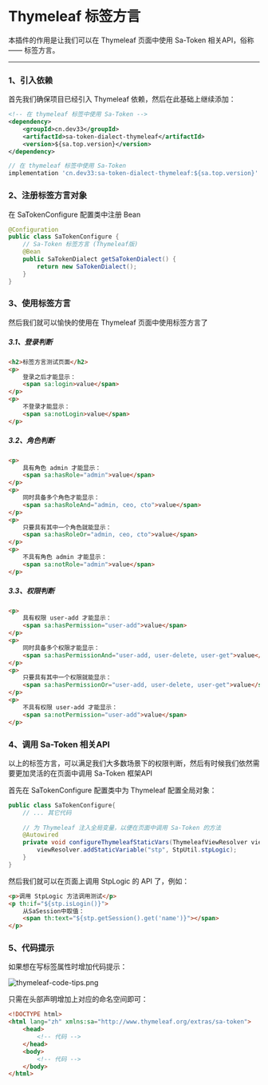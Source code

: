 # Thymeleaf 标签方言

本插件的作用是让我们可以在 Thymeleaf 页面中使用 Sa-Token 相关API，俗称 —— 标签方言。

--- 

### 1、引入依赖 
首先我们确保项目已经引入 Thymeleaf 依赖，然后在此基础上继续添加：

<!---------------------------- tabs:start ---------------------------->
<!-------- tab:Maven 方式 -------->
``` xml 
<!-- 在 thymeleaf 标签中使用 Sa-Token -->
<dependency>
	<groupId>cn.dev33</groupId>
	<artifactId>sa-token-dialect-thymeleaf</artifactId>
	<version>${sa.top.version}</version>
</dependency>
```
<!-------- tab:Gradle 方式 -------->
``` gradle
// 在 thymeleaf 标签中使用 Sa-Token
implementation 'cn.dev33:sa-token-dialect-thymeleaf:${sa.top.version}'
```
<!---------------------------- tabs:end ---------------------------->



### 2、注册标签方言对象 
在 SaTokenConfigure 配置类中注册 Bean 
``` java
@Configuration
public class SaTokenConfigure {
	// Sa-Token 标签方言 (Thymeleaf版)
	@Bean
	public SaTokenDialect getSaTokenDialect() {
		return new SaTokenDialect();
	}
}
```


### 3、使用标签方言 
然后我们就可以愉快的使用在 Thymeleaf 页面中使用标签方言了 

##### 3.1、登录判断 
``` html
<h2>标签方言测试页面</h2>
<p>
	登录之后才能显示：
	<span sa:login>value</span>
</p>
<p>
	不登录才能显示：
	<span sa:notLogin>value</span>
</p>
```

##### 3.2、角色判断
``` html
<p>
	具有角色 admin 才能显示：
	<span sa:hasRole="admin">value</span>
</p>
<p>
	同时具备多个角色才能显示：
	<span sa:hasRoleAnd="admin, ceo, cto">value</span>
</p>
<p>
	只要具有其中一个角色就能显示：
	<span sa:hasRoleOr="admin, ceo, cto">value</span>
</p>
<p>
	不具有角色 admin 才能显示：
	<span sa:notRole="admin">value</span>
</p>
```

##### 3.3、权限判断
``` html
<p>
	具有权限 user-add 才能显示：
	<span sa:hasPermission="user-add">value</span>
</p>
<p>
	同时具备多个权限才能显示：
	<span sa:hasPermissionAnd="user-add, user-delete, user-get">value</span>
</p>
<p>
	只要具有其中一个权限就能显示：
	<span sa:hasPermissionOr="user-add, user-delete, user-get">value</span>
</p>
<p>
	不具有权限 user-add 才能显示：
	<span sa:notPermission="user-add">value</span>
</p>
```


### 4、调用 Sa-Token 相关API  

以上的标签方言，可以满足我们大多数场景下的权限判断，然后有时候我们依然需要更加灵活的在页面中调用 Sa-Token 框架API  

首先在 SaTokenConfigure 配置类中为 Thymeleaf 配置全局对象：

``` java
public class SaTokenConfigure{
	// ... 其它代码
	
	// 为 Thymeleaf 注入全局变量，以便在页面中调用 Sa-Token 的方法 
	@Autowired
	private void configureThymeleafStaticVars(ThymeleafViewResolver viewResolver) {
		viewResolver.addStaticVariable("stp", StpUtil.stpLogic);
	}
}
```

然后我们就可以在页面上调用 StpLogic 的 API 了，例如：
 
``` html
<p>调用 StpLogic 方法调用测试</p>
<p th:if="${stp.isLogin()}">
	从SaSession中取值：
	<span th:text="${stp.getSession().get('name')}"></span>
</p>
```


### 5、代码提示

如果想在写标签属性时增加代码提示：

![thymeleaf-code-tips.png](https://oss.dev33.cn/sa-token/doc/thymeleaf-code-tips.png 's-w')

只需在头部声明增加上对应的命名空间即可：

``` html
<!DOCTYPE html>
<html lang="zh" xmlns:sa="http://www.thymeleaf.org/extras/sa-token">
	<head>
		<!-- 代码 -->
	</head>
	<body>
		<!-- 代码 -->
	</body>
</html>
```




